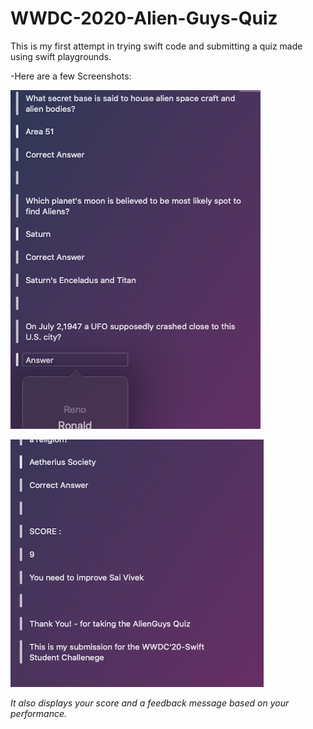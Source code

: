 # WWDC-2020-Alien-Guys-Quiz
This is my first attempt in trying swift code and submitting a quiz made using swift playgrounds.

-Here are a few Screenshots:

![screenshot1](/Screenshots/SS_1.png)

![screenshot1](/Screenshots/SS_3.png)

_It also displays your score and a feedback message based on your performance._
